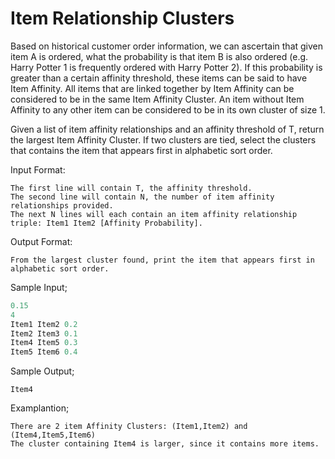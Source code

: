 # Item Relationship Clusters

Based on historical customer order information,
we can ascertain that given item A is ordered, what the probability is that item B is also ordered (e.g. Harry Potter 1 is frequently ordered with Harry Potter 2).
If this probability is greater than a certain affinity threshold, these items can be said to have Item Affinity.
All items that are linked together by Item Affinity can be considered to be in the same Item Affinity Cluster.
An item without Item Affinity to any other item can be considered to be in its own cluster of size 1.

Given a list of item affinity relationships and an affinity threshold of T,
return the largest Item Affinity Cluster.
If two clusters are tied, select the clusters that contains the item that appears first in alphabetic sort order.

Input Format:
```
The first line will contain T, the affinity threshold.
The second line will contain N, the number of item affinity relationships provided.
The next N lines will each contain an item affinity relationship triple: Item1 Item2 [Affinity Probability].
```

Output Format:
```
From the largest cluster found, print the item that appears first in alphabetic sort order.
```

Sample Input;
```python
0.15
4
Item1 Item2 0.2
Item2 Item3 0.1
Item4 Item5 0.3
Item5 Item6 0.4
```

Sample Output;
```
Item4
```

Examplantion;
```
There are 2 item Affinity Clusters: (Item1,Item2) and (Item4,Item5,Item6)
The cluster containing Item4 is larger, since it contains more items.
```

